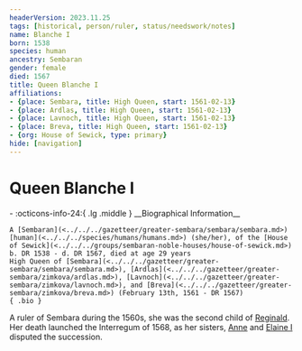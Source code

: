 ```yaml
---
headerVersion: 2023.11.25
tags: [historical, person/ruler, status/needswork/notes]
name: Blanche I
born: 1538
species: human
ancestry: Sembaran
gender: female
died: 1567
title: Queen Blanche I
affiliations:
- {place: Sembara, title: High Queen, start: 1561-02-13}
- {place: Ardlas, title: High Queen, start: 1561-02-13}
- {place: Lavnoch, title: High Queen, start: 1561-02-13}
- {place: Breva, title: High Queen, start: 1561-02-13}
- {org: House of Sewick, type: primary}
hide: [navigation]
---
```

# Queen Blanche I
<div class="grid cards ext-narrow-margin ext-one-column" markdown>
- :octicons-info-24:{ .lg .middle } __Biographical Information__

    A [Sembaran](<../../../gazetteer/greater-sembara/sembara/sembara.md>) [human](<../../../species/humans/humans.md>) (she/her), of the [House of Sewick](<../../../groups/sembaran-noble-houses/house-of-sewick.md>)  
    b. DR 1538 - d. DR 1567, died at age 29 years  
    High Queen of [Sembara](<../../../gazetteer/greater-sembara/sembara/sembara.md>), [Ardlas](<../../../gazetteer/greater-sembara/zimkova/ardlas.md>), [Lavnoch](<../../../gazetteer/greater-sembara/zimkova/lavnoch.md>), and [Breva](<../../../gazetteer/greater-sembara/zimkova/breva.md>) (February 13th, 1561 - DR 1567)  
    { .bio }

</div>


A ruler of Sembara during the 1560s, she was the second child of [Reginald](<./reginald.md>). Her death launched the Interregum of 1568, as her sisters, [Anne](<./anne.md>) and [Elaine I](<./elaine-i.md>) disputed the succession.

